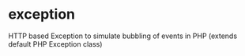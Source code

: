 exception
=========

HTTP based Exception to simulate bubbling of events in PHP (extends default PHP Exception class)

